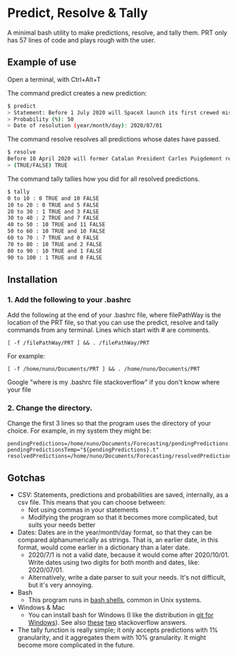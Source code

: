 # Predict, Resolve & Tally
A minimal bash utility to make predictions, resolve, and tally them. PRT only has 57 lines of code and plays rough with the user.

## Example of use

Open a terminal, with Ctrl+Alt+T

The command predict creates a new prediction:

```bash
$ predict
> Statement: Before 1 July 2020 will SpaceX launch its first crewed mission into orbit?
> Probability (%): 50
> Date of resolution (year/month/day): 2020/07/01
```

The command resolve resolves all predictions whose dates have passed.

```bash
$ resolve
Before 10 April 2020 will former Catalan President Carles Puigdemont return to Spain? (2020/04/10)
> (TRUE/FALSE) TRUE
```

The command tally tallies how you did for all resolved predictions.

```bash
$ tally
0 to 10 : 0 TRUE and 10 FALSE
10 to 20 : 0 TRUE and 5 FALSE
20 to 30 : 1 TRUE and 3 FALSE
30 to 40 : 2 TRUE and 7 FALSE
40 to 50 : 10 TRUE and 11 FALSE
50 to 60 : 10 TRUE and 10 FALSE
60 to 70 : 7 TRUE and 0 FALSE
70 to 80 : 10 TRUE and 2 FALSE
80 to 90 : 10 TRUE and 1 FALSE
90 to 100 : 1 TRUE and 0 FALSE
```

## Installation

### 1. Add the following to your .bashrc

Add the following at the end of your .bashrc file, where filePathWay is the location of the PRT file, so that you can use the predict, resolve and tally commands from any terminal. Lines which start with # are comments.
```
[ -f /filePathWay/PRT ] && . /filePathWay/PRT
```

For example:

```
[ -f /home/nuno/Documents/PRT ] && . /home/nuno/Documents/PRT
```

Google "where is my .bashrc file stackoverflow" if you don't know where your file 

### 2. Change the directory.

Change the first 3 lines so that the program uses the directory of your choice. For example, in my system they might be:

```
pendingPredictions=/home/nuno/Documents/Forecasting/pendingPredictions.txt
pendingPredictionsTemp="${pendingPredictions}.t"
resolvedPredictions=/home/nuno/Documents/Forecasting/resolvedPredictions.txt
```

## Gotchas
- CSV: Statements, predictions and probabilities are saved, internally, as a csv file. This means that you can choose between:
    - Not using commas in your statements
    - Modifying the program so that it becomes more complicated, but suits your needs better
- Dates: Dates are in the year/month/day format, so that they can be compared alphanumerically as strings. That is, an earlier date, in this format, would come earlier in a dictionary than a later date. 
    - 2020/7/1 is not a valid date, because it would come after 2020/10/01. Write dates using two digits for both month and dates, like: 2020/07/01.
    - Alternatively, write a date parser to suit your needs. It's not difficult, but it's very annoying.
- Bash
    - This program runs in [bash shells](https://en.wikipedia.org/wiki/Bash_(Unix_shell)), common in Unix systems.
- Windows & Mac
    - You can install bash for Windows (I like the distribution in [git for Windows](https://git-scm.com/download/win)). See also [these](https://stackoverflow.com/questions/6413377/is-there-a-way-to-run-bash-scripts-on-windows) [two](https://stackoverflow.com/questions/6883760/git-for-windows-bashrc-or-equivalent-configuration-files-for-git-bash-shell) stackoverflow answers.
- The tally function is really simple; it only accepts predictions with 1% granularity, and it aggregates them with 10% granularity. It might become more complicated in the future.
